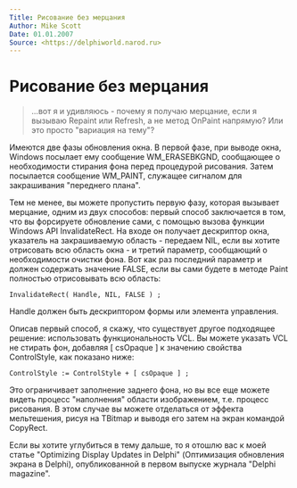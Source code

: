 ```yaml
---
Title: Рисование без мерцания
Author: Mike Scott
Date: 01.01.2007
Source: <https://delphiworld.narod.ru>
---
```



Рисование без мерцания
======================

> ...вот я и удивляюсь - почему я получаю мерцание, если я вызываю
> Repaint или Refresh, а не метод OnPaint напрямую? Или это просто
> "вариация на тему"?

Имеются две фазы обновления окна. В первой фазе, при выводе окна,
Windows посылает ему сообщение WM\_ERASEBKGND, сообщающее о
необходимости стирания фона перед процедурой рисования. Затем посылается
сообщение WM\_PAINT, служащее сигналом для закрашивания "переднего
плана".

Тем не менее, вы можете пропустить первую фазу, которая вызывает
мерцание, одним из двух способов: первый способ заключается в том, что
вы форсируете обновление сами, с помощью вызова функции Windows API
InvalidateRect. На входе он получает дескриптор окна, указатель на
закрашиваемую область - передаем NIL, если вы хотите отрисовать всю
область окна - и третий параметр, сообщающий о необходимости очистки
фона. Вот как раз последний параметр и должен содержать значение FALSE,
если вы сами будете в методе Paint полностью отрисовывать всю область:

    InvalidateRect( Handle, NIL, FALSE ) ;

Handle должен быть дескриптором формы или элемента управления.

Описав первый способ, я скажу, что существует другое подходящее решение:
использовать функциональность VCL. Вы можете указать VCL не стирать
фон, добавляя [ csOpaque ] к значению свойства ControlStyle, как
показано ниже:

    ControlStyle := ControlStyle + [ csOpaque ] ;

Это ограничивает заполнение заднего фона, но вы все еще можете видеть
процесс "наполнения" области изображением, т.е. процесс рисования. В
этом случае вы можете отделаться от эффекта мельтешения, рисуя на
TBitmap и выводя его затем на экран командой CopyRect.

Если вы хотите углубиться в тему дальше, то я отошлю вас к моей статье
"Optimizing Display Updates in Delphi" (Оптимизация обновления экрана
в Delphi), опубликованной в первом выпуске журнала "Delphi magazine".

